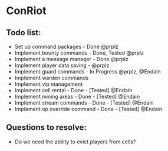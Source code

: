 ConRiot
=======

Todo list:
----------------
- Set up command packages - Done @prplz
- Implement bounty commands - Done, Tested @prplz
- Implement a message manager - Done @prplz
- Implement player data saving - @prplz
- Implement guard commands - In Progress @prplz, @Endain
- Implement warden commands
- Implement vip management
- Implement cell rental - Done - [Tested] @Endain
- Implement mining areas - Done - [Tested] @Endain
- Implement stream commands - Done - [Tested] @Endain
- Implement op override command - Done - [Tested] @Endain

Questions to resolve:
----------------
 - Do we need the ability to evict players from cells?

